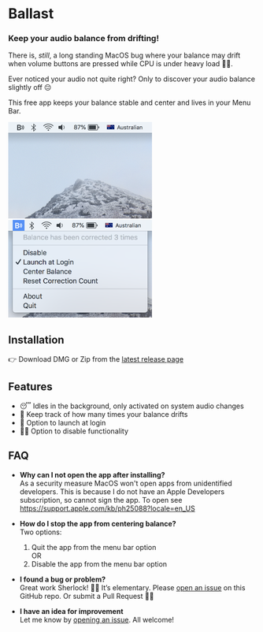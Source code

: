 # Ballast
### Keep your audio balance from drifting!

There is, *still*, a long standing MacOS bug where your balance may drift when volume buttons are pressed while CPU is under heavy load 🤷‍♀️.

Ever noticed your audio not quite right? Only to discover your audio balance slightly off 😔

This free app keeps your balance stable and center and lives in your Menu Bar. 

<img width="292" alt="Ballast App Closed" src="/screenshots/ballast-closed.png">
<img width="292" alt="Ballast App Open" src="/screenshots/ballast-open.png">

## Installation
👉 Download DMG or Zip from the [latest release page](https://github.com/jamsinclair/ballast/releases/latest)

## Features
- 😴 Idles in the background, only activated on system audio changes
- 📝 Keep track of how many times your balance drifts
- 🚀 Option to launch at login
- 🙅‍♀️ Option to disable functionality

## FAQ

- **Why can I not open the app after installing?**\
  As a security measure MacOS won't open apps from unidentified developers.
  This is because I do not have an Apple Developers subscription, so cannot sign the app.
  To open see https://support.apple.com/kb/ph25088?locale=en_US

- **How do I stop the app from centering balance?**\
  Two options:
  1. Quit the app from the menu bar option\
  OR
  1. Disable the app from the menu bar option

- **I found a bug or problem?**\
  Great work Sherlock! 🕵️‍♂️ It’s elementary. Please [open an issue](https://github.com/jamsinclair/ballast/issues/new) on this GitHub repo. Or submit a Pull Request 🙇‍♀️

- **I have an idea for improvement**\
  Let me know by [opening an issue](https://github.com/jamsinclair/ballast/issues/new). All welcome!
